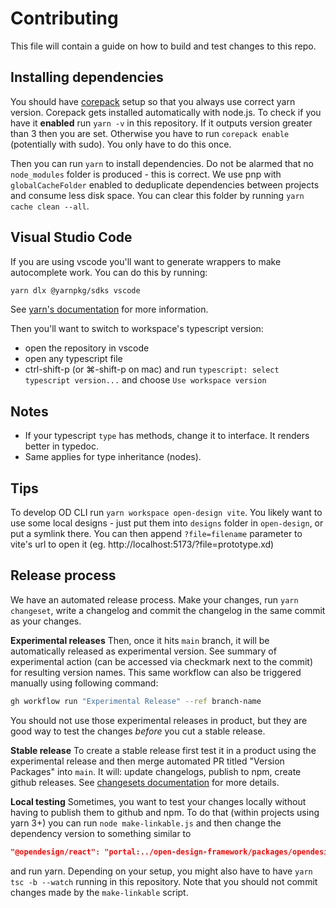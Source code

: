 # Contributing

This file will contain a guide on how to build and test changes to this repo.

## Installing dependencies

You should have [corepack](https://nodejs.org/api/corepack.html) setup so that
you always use correct yarn version. Corepack gets installed automatically with
node.js. To check if you have it **enabled** run `yarn -v` in this repository.
If it outputs version greater than 3 then you are set. Otherwise you have to run
`corepack enable` (potentially with sudo). You only have to do this once.

Then you can run `yarn` to install dependencies. Do not be alarmed that no
`node_modules` folder is produced - this is correct. We use pnp with `globalCacheFolder`
enabled to deduplicate dependencies between projects and consume less disk space.
You can clear this folder by running `yarn cache clean --all`.

## Visual Studio Code

If you are using vscode you'll want to generate wrappers to make autocomplete
work. You can do this by running:

```bash
yarn dlx @yarnpkg/sdks vscode
```

See [yarn's documentation](https://yarnpkg.com/getting-started/editor-sdks/) for
more information.

Then you'll want to switch to workspace's typescript version:

- open the repository in vscode
- open any typescript file
- ctrl-shift-p (or ⌘-shift-p on mac) and run `typescript: select typescript version...` and choose `Use workspace version`

## Notes

- If your typescript `type` has methods, change it to interface. It renders
  better in typedoc.
- Same applies for type inheritance (nodes).

## Tips

To develop OD CLI run `yarn workspace open-design vite`. You likely
want to use some local designs - just put them into `designs` folder in
`open-design`, or put a symlink there. You can then append `?file=filename`
parameter to vite's url to open it (eg. http://localhost:5173/?file=prototype.xd)

## Release process

We have an automated release process. Make your changes, run `yarn changeset`,
write a changelog and commit the changelog in the same commit as your changes.

**Experimental releases** Then, once it hits `main` branch, it will be
automatically released as experimental version. See summary of experimental
action (can be accessed via checkmark next to the commit) for resulting version
names. This same workflow can also be triggered manually using following command:

```bash
gh workflow run "Experimental Release" --ref branch-name
```

You should not use those experimental releases in product, but they are good way
to test the changes *before* you cut a stable release.

**Stable release** To create a stable release first test it in a product using
the experimental release and then merge automated PR titled "Version Packages"
into `main`. It will: update changelogs, publish to npm, create github releases.
See [changesets documentation](https://github.com/changesets/changesets) for more details.

**Local testing** Sometimes, you want to test your changes locally without having to publish them
to github and npm. To do that (within projects using yarn 3+) you can run
`node make-linkable.js` and then change the dependency version to something
similar to

```json
"@opendesign/react": "portal:../open-design-framework/packages/opendesign-react"
```

and run yarn. Depending on your setup, you might also have to have `yarn tsc -b --watch`
running in this repository. Note that you should not commit changes made by the
`make-linkable` script.
